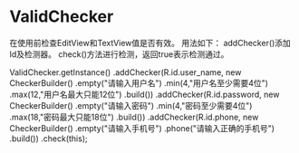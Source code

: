 # ValidChecker
在使用前检查EditView和TextView值是否有效。
用法如下：
addChecker()添加Id及检测器。
check()方法进行检测，返回true表示检测通过。

ValidChecker.getInstance()
                .addChecker(R.id.user_name,
                        new CheckerBuilder()
                                .empty("请输入用户名")
                                .min(4,"用户名至少需要4位")
                                .max(12,"用户名最大只能12位")
                                .build())
                .addChecker(R.id.password,
                        new CheckerBuilder()
                                .empty("请输入密码")
                                .min(4,"密码至少需要4位")
                                .max(18,"密码最大只能18位")
                                .build())
                .addChecker(R.id.phone,
                        new CheckerBuilder()
                                .empty("请输入手机号")
                                .phone("请输入正确的手机号")
                                .build())
                .check(this);
